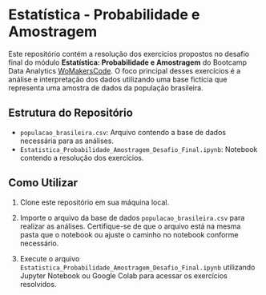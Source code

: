 # Estatística - Probabilidade e Amostragem

Este repositório contém a resolução dos exercícios propostos no desafio final do módulo **Estatística: Probabilidade e Amostragem** do Bootcamp Data Analytics [WoMakersCode](https://womakerscode.org/). O foco principal desses exercícios é a análise e interpretação dos dados utilizando uma base fictícia que representa uma amostra de dados da população brasileira.

## Estrutura do Repositório

- `populacao_brasileira.csv`: Arquivo contendo a base de dados necessária para as análises.
- `Estatistica_Probabilidade_Amostragem_Desafio_Final.ipynb`: Notebook contendo a resolução dos exercícios.

## Como Utilizar

1. Clone este repositório em sua máquina local.

2. Importe o arquivo da base de dados `populacao_brasileira.csv` para realizar as análises. Certifique-se de que o arquivo está na mesma pasta que o notebook ou ajuste o caminho no notebook conforme necessário. 

3. Execute o arquivo `Estatistica_Probabilidade_Amostragem_Desafio_Final.ipynb` utilizando Jupyter Notebook ou Google Colab para acessar os exercícios resolvidos.